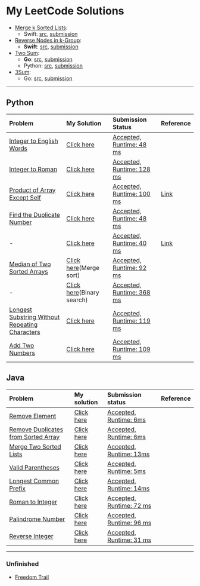 # My LeetCode Solutions

- [Merge k Sorted Lists][37]:
  - Swift: [src](/src/23/Solution.swfit), [submission][38]
- [Reverse Nodes in k-Group][39]:
  - **Swift**: [src](/src/39/Solution.swift), [submission][40]
- [Two Sum][1]:
  - **Go**: [src](/src/1/two-sum.go), [submission][41]
  - Python: [src](/python/two_sum.py), [submission][2]
- [3Sum][42]:
  - Go: [src](/src/15/three-sum.go), [submission][43]

---

## Python

| Problem | My Solution | Submission Status | Reference |
|:--------|:------------|:------------------|-----------|
| [Integer to English Words][35] | [Click here](/python/IntegerToEnglishWords.py) | [Accepted, Runtime: 48 ms][36] | |
| [Integer to Roman][33] | [Click here](/python/IntegerToRoman.py) | [Accepted, Runtime: 128 ms][34] | |
| [Product of Array Except Self][14] | [Click here](/python/product_of_array_except_self.py) | [Accepted, Runtime: 100 ms][15] | [Link][16] |
| [Find the Duplicate Number][10] | [Click here](/python/find_the_duplicate_number/ans1.py) | [Accepted, Runtime: 48 ms][11] | |
| - | [Click here](/python/find_the_duplicate_number/ans2.py) | [Accepted, Runtime: 40 ms][12] | [Link][13] |
| [Median of Two Sorted Arrays][7] | [Click here](/python/median_of_sorted_arrays/merge_sort.py)(Merge sort) | [Accepted, Runtime: 92 ms][9] | |
| - | [Click here](/python/median_of_sorted_arrays/binary_search.py)(Binary search) | [Accepted, Runtime: 368 ms][8] | |
| [Longest Substring Without Repeating Characters][5] | [Click here](/python/longest_substring_without_repeat_char.py) | [Accepted, Runtime: 119 ms][6] | |
| [Add Two Numbers][3] | [Click here](/python/add_two_numbers.py) | [Accepted, Runtime: 109 ms][4] | |

## Java

| Problem | My solution | Submission status | Reference |
|:--------|:------------|:------------------|:---------:|
| [Remove Element][31] | [Click here](/java/RemoveElement/MainClass.java) | [Accepted, Runtime: 6ms][32] | |
| [Remove Duplicates from Sorted Array][29] | [Click here](/java/RemoveDuplicatesFromSortedArray/MainClass.java) | [Accepted, Runtime: 6ms][30] | |
| [Merge Two Sorted Lists][27] | [Click here](/java/MergeTwoSortedLists/MainClass.java) | [Accepted, Runtime: 13ms][28] | |
| [Valid Parentheses][25] | [Click here](/java/ValidParentheses/MainClass.java) | [Accepted, Runtime: 5ms][26] | |
| [Longest Common Prefix][23] | [Click here](/java/LongestCommonPrefix/MainClass.java) | [Accepted, Runtime: 14ms][24] | |
| [Roman to Integer][21] | [Click here](/java/RomanToInteger/MainClass.java) | [Accepted, Runtime: 72 ms][22] | |
| [Palindrome Number][19] | [Click here](/java/PalindromeNumber/Main.java) | [Accepted, Runtime: 96 ms][20] | |
| [Reverse Integer][17] | [Click here](/java/ReverseInteger/MainClass.java) | [Accepted, Runtime: 31 ms][18] | |


---

### Unfinished

- [Freedom Trail](/python/FreedomTrail.py)

[43]: https://leetcode.com/submissions/detail/223938796/
[42]: https://leetcode.com/problems/3sum/
[41]: https://leetcode.com/submissions/detail/223736595/
[40]: https://leetcode.com/submissions/detail/213753940/
[39]: https://leetcode.com/problems/reverse-nodes-in-k-group/
[38]: https://leetcode.com/submissions/detail/213502273/
[37]: https://leetcode.com/problems/merge-k-sorted-lists/
[36]: https://leetcode.com/submissions/detail/211565586/
[35]: https://leetcode.com/problems/integer-to-english-words/submissions/
[34]: https://leetcode.com/submissions/detail/211313590/
[33]: https://leetcode.com/problems/integer-to-roman/
[32]: https://leetcode.com/submissions/detail/202953855/
[31]: https://leetcode.com/problems/remove-element/
[30]: https://leetcode.com/submissions/detail/202948258/
[29]: https://leetcode.com/problems/remove-duplicates-from-sorted-array/
[28]: https://leetcode.com/submissions/detail/202687558/
[27]: https://leetcode.com/problems/merge-two-sorted-lists/
[26]: https://leetcode.com/submissions/detail/202683113/
[25]: https://leetcode.com/problems/valid-parentheses/
[24]: https://leetcode.com/submissions/detail/202463412/
[23]: https://leetcode.com/problems/longest-common-prefix/
[22]: https://leetcode.com/submissions/detail/202451714/
[21]: https://leetcode.com/problems/roman-to-integer/
[20]: https://leetcode.com/submissions/detail/202447314/
[19]: https://leetcode.com/problems/palindrome-number/
[18]: https://leetcode.com/submissions/detail/197759195/
[17]: https://leetcode.com/problems/reverse-integer/
[16]: https://leetcode.com/problems/product-of-array-except-self/discuss/65622/Simple-Java-solution-in-O(n)-without-extra-space
[15]: https://leetcode.com/submissions/detail/193520424/
[14]: https://leetcode.com/problems/product-of-array-except-self/
[13]: https://leetcode.com/problems/find-the-duplicate-number/discuss/197503/Clean-C%2B%2B-Solution-beats-100
[12]: https://leetcode.com/submissions/detail/193514718/
[11]: https://leetcode.com/submissions/detail/193513021/
[10]: https://leetcode.com/problems/find-the-duplicate-number/
[9]: https://leetcode.com/submissions/detail/113985732/
[8]: https://leetcode.com/submissions/detail/113835945/
[7]: https://leetcode.com/problems/median-of-two-sorted-arrays/
[6]: https://leetcode.com/submissions/detail/113460310/
[5]: https://leetcode.com/problems/longest-substring-without-repeating-characters/
[4]: https://leetcode.com/submissions/detail/113324226/
[3]: https://leetcode.com/problems/add-two-numbers/
[2]: https://leetcode.com/submissions/detail/113175364/
[1]: https://leetcode.com/problems/two-sum/
